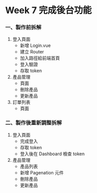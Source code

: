 # Week 7 完成後台功能

### 一、製作前拆解

1. 登入頁面
   - 新增 Login.vue
   - 建立 Router
   - 加入路徑給前端首頁
   - 登入驗證
   - 存取 token
2. 產品管理
   - 頁面
   - 刪除產品
   - 更新產品
3. 訂單列表
   - 頁面

### 二、製作後重新調整拆解
1. 登入頁面
   - 完成登入
   - 存取 token
   - 登入後在 Dashboard 檢查 token
2. 產品管理
   - 產品列表
   - 新增 Pagenation 元件
   - 刪除產品
   - 更新產品